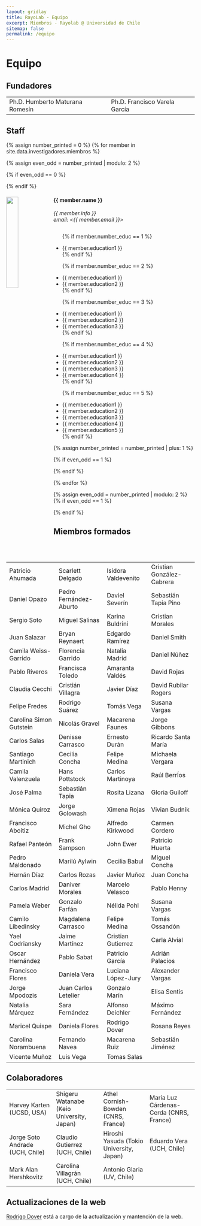 ```yaml
---
layout: gridlay
title: RayoLab - Equipo
excerpt: Miembros - Rayolab @ Universidad de Chile
sitemap: false
permalink: /equipo
---
```

# Equipo

## Fundadores

<table align="center" style="width:100%">
  <tr>
    <td>Ph.D. Humberto Maturana Romesín</td>
    <td>Ph.D. Francisco Varela García</td>
  </tr>
  
</table>

## Staff

{% assign number_printed = 0 %}
{% for member in site.data.investigadores.miembros %}

{% assign even_odd = number_printed | modulo: 2 %}

{% if even_odd == 0 %}

<div class="row">
{% endif %}

<div class="col-sm-6 clearfix">
  <img src="{{ member.photo }}" class="img-responsive" width="25%" style="float: left" />
  <h4>{{ member.name }}</h4>
  <i>{{ member.info }}<br>email: <{{ member.email }}></i>
  <ul style="overflow: hidden">

  {% if member.number_educ == 1 %}

  <li> {{ member.education1 }} </li>
  {% endif %}

  {% if member.number_educ == 2 %}

  <li> {{ member.education1 }} </li>
  <li> {{ member.education2 }} </li>
  {% endif %}

  {% if member.number_educ == 3 %}

  <li> {{ member.education1 }} </li>
  <li> {{ member.education2 }} </li>
  <li> {{ member.education3 }} </li>
  {% endif %}

  {% if member.number_educ == 4 %}

  <li> {{ member.education1 }} </li>
  <li> {{ member.education2 }} </li>
  <li> {{ member.education3 }} </li>
  <li> {{ member.education4 }} </li>
  {% endif %}

  {% if member.number_educ == 5 %}

  <li> {{ member.education1 }} </li>
  <li> {{ member.education2 }} </li>
  <li> {{ member.education3 }} </li>
  <li> {{ member.education4 }} </li>
  <li> {{ member.education5 }} </li>
  {% endif %}

  </ul>
</div>

{% assign number_printed = number_printed | plus: 1 %}

{% if even_odd == 1 %}

</div>
{% endif %}

{% endfor %}

{% assign even_odd = number_printed | modulo: 2 %}
{% if even_odd == 1 %}

</div>
{% endif %}

## Miembros formados

<table align="center" style="width:100%">
  <tr>
    <td>Patricio Ahumada</td>
    <td>Scarlett Delgado</td>
    <td>Isidora Valdevenito</td>
    <td>Cristian González-Cabrera</td>
  </tr>
    <tr>
    <td>Daniel Opazo</td>
    <td>Pedro Fernández-Aburto</td>
    <td>Daviel Severín</td>
    <td>Sebastián Tapia Pino</td>
  </tr>
  <tr>
    <td>Sergio Soto</td>
    <td>Miguel Salinas</td>
    <td>Karina Buldrini</td>
    <td>Cristian Morales</td>
  </tr>
  <tr>
    <td>Juan Salazar</td>
    <td>Bryan Reynaert</td>
    <td>Edgardo Ramírez</td>
    <td>Daniel Smith</td>
  </tr>
  <tr>
    <td>Camila Weiss-Garrido</td>
    <td>Florencia Garrido</td>
    <td>Natalia Madrid</td>
    <td>Daniel Núñez</td>
  </tr>
  <tr>
    <td>Pablo Riveros</td>
    <td>Francisca Toledo</td>
    <td>Amaranta Valdés</td>
    <td>David Rojas</td>
  </tr>
  <tr>
    <td>Claudia Cecchi</td>
    <td>Cristián Villagra</td>
    <td>Javier Díaz</td>
    <td>David Rubilar Rogers</td>
  </tr>
  <tr>
    <td>Felipe Fredes</td>
    <td>Rodrigo Suárez</td>
    <td>Tomás Vega</td>
    <td>Susana Vargas</td>
  </tr>
  <tr>
    <td>Carolina Simon Gutstein</td>
    <td>Nicolás Gravel</td>
    <td>Macarena Faunes</td>
    <td>Jorge Gibbons</td>
  </tr>
  <tr>
    <td>Carlos Salas</td>
    <td>Denisse Carrasco</td>
    <td>Ernesto Durán</td>
    <td>Ricardo Santa María</td>
  </tr>  
  <tr>
    <td>Santiago Martinich</td>
    <td>Cecilia Concha</td>
    <td>Felipe Medina</td>
    <td>Michaela Vergara</td>
  </tr>
  <tr>
    <td>Camila Valenzuela</td>
    <td>Hans Pottstock</td>
    <td>Carlos Martinoya</td>
    <td>Raúl BerrÍos</td>
  </tr>
  <tr>
    <td>José Palma</td>
    <td>Sebastián Tapia</td>
    <td>Rosita Lizana</td>
    <td>Gloria Guiloff</td>
  </tr>
  <tr>
    <td>Mónica Quiroz</td>
    <td>Jorge Golowash</td>
    <td>Ximena Rojas</td>
    <td>Vivian Budnik</td>
  </tr>
  <tr>
    <td>Francisco Aboitiz</td>
    <td>Michel Gho</td>
    <td>Alfredo Kirkwood</td>
    <td>Carmen Cordero</td>
  </tr>
  <tr>
    <td>Rafael Panteón</td>
    <td>Frank Sampson</td>
    <td>John Ewer</td>
    <td>Patricio Huerta</td>
  </tr>
  <tr>
    <td>Pedro Maldonado</td>
    <td>Marilú Aylwin</td>
    <td>Cecilia Babul</td>
    <td>Miguel Concha</td>
  </tr>
  <tr>
    <td>Hernán Díaz</td>
    <td>Carlos Rozas</td>
    <td>Javier Muñoz</td>
    <td>Juan Concha</td>
  </tr>
  <tr>
    <td>Carlos Madrid</td>
    <td>Daniver Morales</td>
    <td>Marcelo Velasco</td>
    <td>Pablo Henny</td>
  </tr>
  <tr>
    <td>Pamela Weber</td>
    <td>Gonzalo Farfán</td>
    <td>Nélida Pohl</td>
    <td>Susana Vargas</td>
  </tr>
  <tr>
    <td>Camilo Libedinsky</td>
    <td>Magdalena Carrasco</td>
    <td>Felipe Medina</td>
    <td>Tomás Ossandón</td>
  </tr>
  <tr>
    <td>Yael Codriansky</td>
    <td>Jaime Martínez</td>
    <td>Cristian Gutierrez</td>
    <td>Carla Alvial</td>
  </tr>
  <tr>
    <td>Oscar Hernández</td>
    <td>Pablo Sabat</td>
    <td>Patricio García</td>
    <td>Adrián Palacios</td>
  </tr>
  <tr>
    <td>Francisco Flores</td>
    <td>Daniela Vera</td>
    <td>Luciana López-Jury</td>
    <td>Alexander Vargas</td>
  </tr>
  <tr>
    <td>Jorge Mpodozis</td>
    <td>Juan Carlos Letelier</td>
    <td>Gonzalo Marín</td>
    <td>Elisa Sentis</td>
  </tr>
  <tr>
    <td>Natalia Márquez</td>
    <td>Sara Fernández</td>
    <td>Alfonso Deichler</td>
    <td>Máximo Fernández</td>
  </tr>
  <tr>
    <td>Maricel Quispe</td>
    <td>Daniela Flores</td>
    <td>Rodrigo Dover</td>
    <td>Rosana Reyes</td>
  </tr>
  <tr>
    <td>Carolina Norambuena</td>
    <td>Fernando Navea</td>
    <td>Macarena Ruiz</td>
    <td>Sebastián Jiménez</td>
  </tr>
  <tr>
    <td>Vicente Muñoz</td>
    <td>Luis Vega</td>
    <td>Tomas Salas</td>
    <td></td>
  </tr>
</table>

## Colaboradores

<table align="center" style="width:100%">
  <tr>
    <td>Harvey Karten (UCSD, USA)</td>
    <td>Shigeru Watanabe (Keio University, Japan)</td>
    <td>Athel Cornish-Bowden (CNRS, France)</td>
    <td>María Luz Cárdenas-Cerda (CNRS, France)</td>
  </tr>
  <tr>
    <td>Jorge Soto Andrade (UCH, Chile)</td>
    <td>Claudio Gutierrez (UCH, Chile)</td>
    <td>Hiroshi Yasuda (Tokio University, Japan)</td>
    <td>Eduardo Vera (UCH, Chile)</td>
  </tr>
  <tr>
    <td>Mark Alan Hershkovitz</td>
    <td>Carolina Villagrán (UCH, Chile)</td>
    <td>Antonio Glaria (UV, Chile)</td>
  </tr>
 
</table>

## Actualizaciones de la web

<a href="mailto:rodrigo.dover@ug.uchile.cl">Rodrigo Dover</a> está a cargo de la actualización y mantención de la web.
